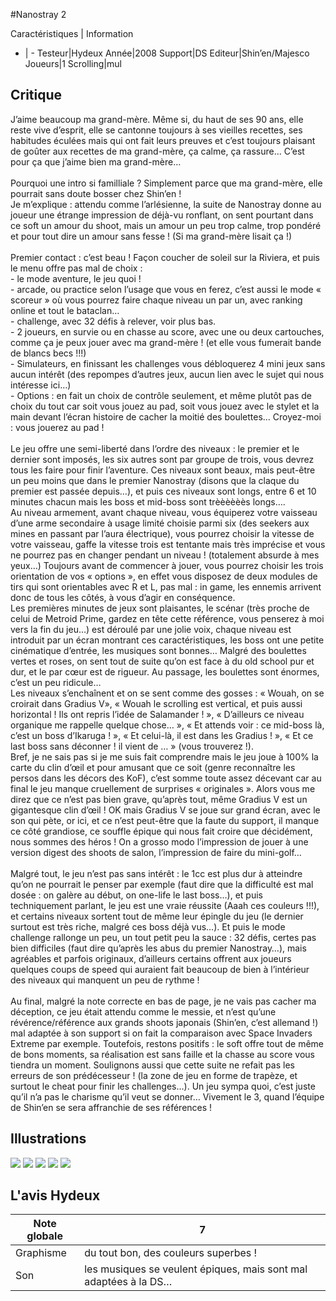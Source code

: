 #Nanostray 2

Caractéristiques | Information
- | -
Testeur|Hydeux
Année|2008
Support|DS
Editeur|Shin’en/Majesco 
Joueurs|1
Scrolling|mul

## Critique
J’aime beaucoup ma grand-mère. Même si, du haut de ses 90 ans, elle reste vive d’esprit, elle se cantonne toujours à ses vieilles recettes, ses habitudes éculées mais qui ont fait leurs preuves et c’est toujours plaisant de goûter aux recettes de ma grand-mère, ça calme, ça rassure… C’est pour ça que j’aime bien ma grand-mère…<br/><br/>Pourquoi une intro si familliale ? Simplement parce que ma grand-mère, elle pourrait sans doute bosser chez Shin’en !<br/>Je m’explique : attendu comme l’arlésienne, la suite de Nanostray donne au joueur une étrange impression de déjà-vu ronflant, on sent pourtant dans ce soft un amour du shoot, mais un amour un peu trop calme, trop pondéré et pour tout dire un amour sans fesse ! (Si ma grand-mère lisait ça !)<br/><br/>Premier contact : c’est beau ! Façon coucher de soleil sur la Riviera, et puis le menu offre pas mal de choix :<br/>- le mode aventure, le jeu quoi !<br/>- arcade, ou practice selon l’usage que vous en ferez, c’est aussi le mode « scoreur » où vous pourrez faire chaque niveau un par un, avec ranking online et tout le bataclan…<br/>- challenge, avec 32 défis à relever, voir plus bas.<br/>- 2 joueurs, en survie ou en chasse au score, avec une ou deux cartouches, comme ça je peux jouer avec ma grand-mère ! (et elle vous fumerait bande de blancs becs !!!)<br/>- Simulateurs, en finissant les challenges vous débloquerez 4 mini jeux sans aucun intérêt (des repompes d’autres jeux, aucun lien avec le sujet qui nous intéresse ici…)<br/>- Options : en fait un choix de contrôle seulement, et même plutôt pas de choix du tout car soit vous jouez au pad, soit vous jouez avec le stylet et la main devant l’écran histoire de cacher la moitié des boulettes… Croyez-moi : vous jouerez au pad !<br/><br/>Le jeu offre une semi-liberté dans l’ordre des niveaux : le premier et le dernier sont imposés, les six autres sont par groupe de trois, vous devrez tous les faire pour finir l’aventure. Ces niveaux sont beaux, mais peut-être un peu moins que dans le premier Nanostray (disons que la claque du premier est passée depuis…), et puis ces niveaux sont longs, entre 6 et 10 minutes chacun mais les boss et mid-boss sont trèèèèèès longs….<br/>Au niveau armement, avant chaque niveau, vous équiperez votre vaisseau d’une arme secondaire à usage limité choisie parmi six (des seekers aux mines en passant par l’aura électrique), vous pourrez choisir la vitesse de votre vaisseau, gaffe la vitesse trois est tentante mais très imprécise et vous ne pourrez pas en changer pendant un niveau ! (totalement absurde à mes yeux…) Toujours avant de commencer à jouer, vous pourrez choisir les trois orientation de vos « options », en effet vous disposez de deux modules de tirs qui sont orientables avec R et L, pas mal : in game, les ennemis arrivent donc de tous les côtés, à vous d’agir en conséquence.<br/>Les premières minutes de jeux sont plaisantes, le scénar (très proche de celui de Metroid Prime, gardez en tête cette référence, vous penserez à moi vers la fin du jeu…) est déroulé par une jolie voix, chaque niveau est introduit par un écran montrant ces caractéristiques, les boss ont une petite cinématique d’entrée, les musiques sont bonnes… Malgré des boulettes vertes et roses, on sent tout de suite qu’on est face à du old school pur et dur, et le par cœur est de rigueur. Au passage, les boulettes sont énormes, c’est un peu ridicule…<br/>Les niveaux s’enchaînent et on se sent comme des gosses : « Wouah, on se croirait dans Gradius V», « Wouah le scrolling est vertical, et puis aussi horizontal ! Ils ont repris l’idée de Salamander ! », « D’ailleurs ce niveau organique me rappelle quelque chose… », « Et attends voir : ce mid-boss là, c’est un boss d’Ikaruga ! », « Et celui-là, il est dans les Gradius ! », « Et ce last boss sans déconner ! il vient de … » (vous trouverez !).<br/>Bref, je ne sais pas si je me suis fait comprendre mais le jeu joue à 100% la carte du clin d’œil et pour amusant que ce soit (genre reconnaître les persos dans les décors des KoF), c’est somme toute assez décevant car au final le jeu manque cruellement de surprises « originales ». Alors vous me direz que ce n’est pas bien grave, qu’après tout, même Gradius V est un gigantesque clin d’œil ! OK mais Gradius V se joue sur grand écran, avec le son qui pète, or ici, et ce n’est peut-être que la faute du support, il manque ce côté grandiose, ce souffle épique qui nous fait croire que décidément, nous sommes des héros ! On a grosso modo l’impression de jouer à une version digest des shoots de salon, l’impression de faire du mini-golf…<br/><br/>Malgré tout, le jeu n’est pas sans intérêt : le 1cc est plus dur à atteindre qu’on ne pourrait le penser par exemple (faut dire que la difficulté est mal dosée : on galère au début, on one-life le last boss…), et puis techniquement parlant, le jeu est une vraie réussite (Aaah ces couleurs !!!), et certains niveaux sortent tout de même leur épingle du jeu (le dernier surtout est très riche, malgré ces boss déjà vus…). Et puis le mode challenge rallonge un peu, un tout petit peu la sauce : 32 défis, certes pas bien difficiles (faut dire qu’après les abus du premier Nanostray…), mais agréables et parfois originaux, d’ailleurs certains offrent aux joueurs quelques coups de speed qui auraient fait beaucoup de bien à l’intérieur des niveaux qui manquent un peu de rythme !<br/><br/>Au final, malgré la note correcte en bas de page, je ne vais pas cacher ma déception, ce jeu était attendu comme le messie, et n’est qu’une révérence/référence aux grands shoots japonais (Shin’en, c’est allemand !) mal adaptée à son support si on fait la comparaison avec Space Invaders Extreme par exemple. Toutefois, restons positifs : le soft offre tout de même de bons moments, sa réalisation est sans faille et la chasse au score vous tiendra un moment. Soulignons aussi que cette suite ne refait pas les erreurs de son prédécesseur ! (la zone de jeu en forme de trapèze, et surtout le cheat pour finir les challenges…). Un jeu sympa quoi, c’est juste qu’il n’a pas le charisme qu’il veut se donner… Vivement le 3, quand l’équipe de Shin’en se sera affranchie de ses références ! 

## Illustrations
![](http://www.shmup.com/images/thumbs/img_fiche_1_1121.jpg)
![](http://www.shmup.com/images/thumbs/img_fiche_2_1121.jpg)
![](http://www.shmup.com/images/thumbs/img_fiche_3_1121.jpg)
![](http://www.shmup.com/images/thumbs/img_fiche_4_1121.jpg)
![](http://www.shmup.com/images/thumbs/)

## L'avis Hydeux
Note globale|7
-|-
Graphisme| du tout bon, des couleurs superbes ! 
Son| les musiques se veulent épiques, mais sont mal adaptées à la DS… 
